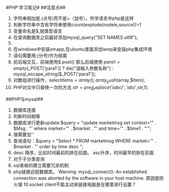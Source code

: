 #PHP 学习笔记#
##注意点##
1. 字符串相加是.(点号)而不是+（加号）。所学语言中php是这样
2. 判断字符串中含有字符串使用count(explode(nodele,source))>1
3. 变量命名是$,弱类型语言
4. 在查询数据库之前最好添加mysql_query("SET NAMES utf8");
5. <?php  里面填充内容 ?>
6. 在windows中安装xmapp,在ubuntu里面添加lamp来安装php集成环境
7. 语句需要用;(分号)作为结尾
8. 前后端交互，前端使用$.post()  那么后端使用 $para1= empty($_POST['para1']) ? die("请输入参数名称") : mysql_escape_string($_POST['para1']);
9. 对数组进行操作，$selectitems = array(); array_push($array,$item);
10. PHP对文中只替换一次的方法  $str=preg_replace('/abc/','abc',$str,1);



##PHP与mysql##
1. 数据库连接
2. 判断时间相等
3. 数据库进行更新update:$query = "update marketmsg set context='" . $Msg . "' where market='" . $market . "' and time='" . $time1 . "'";
4. 值需要加''
5. 查询语句：$query = "Select * FROM marketmsg WHERE market='" . $market . "' order by time desc ";
6. desc 降序，比如时间最前的排在前面。 asc升序，时间最早的排在前面
7. 对于子分类查询
8. sql表格的建立需要冗余机制
9. php链接远程数据库。 Warning: mysql_connect(): An established connection was aborted by the software in your host machine. 原因是防火墙
10.socket client不能主动来链接电脑是在哪里进行设置？

